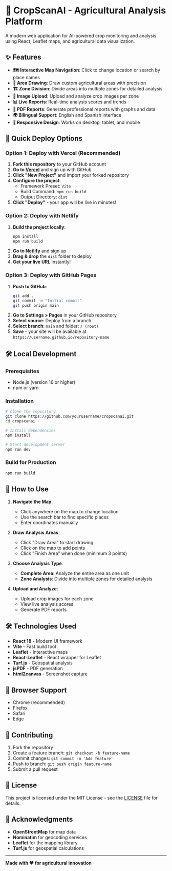# 🌱 CropScanAI - Agricultural Analysis Platform

A modern web application for AI-powered crop monitoring and analysis using React, Leaflet maps, and agricultural data visualization.

## ✨ Features

- **🗺️ Interactive Map Navigation**: Click to change location or search by place names
- **📐 Area Drawing**: Draw custom agricultural areas with precision
- **🏗️ Zone Division**: Divide areas into multiple zones for detailed analysis
- **📸 Image Upload**: Upload and analyze crop images per zone
- **📊 Live Reports**: Real-time analysis scores and trends
- **📄 PDF Reports**: Generate professional reports with graphs and data
- **🌍 Bilingual Support**: English and Spanish interface
- **📱 Responsive Design**: Works on desktop, tablet, and mobile

## 🚀 Quick Deploy Options

### Option 1: Deploy with Vercel (Recommended)

1. **Fork this repository** to your GitHub account
2. **Go to [Vercel](https://vercel.com)** and sign up with GitHub
3. **Click "New Project"** and import your forked repository
4. **Configure the project**:
   - Framework Preset: `Vite`
   - Build Command: `npm run build`
   - Output Directory: `dist`
5. **Click "Deploy"** - your app will be live in minutes!

### Option 2: Deploy with Netlify

1. **Build the project locally**:
   ```bash
   npm install
   npm run build
   ```
2. **Go to [Netlify](https://netlify.com)** and sign up
3. **Drag & drop** the `dist` folder to deploy
4. **Get your live URL** instantly!

### Option 3: Deploy with GitHub Pages

1. **Push to GitHub**:
   ```bash
   git add .
   git commit -m "Initial commit"
   git push origin main
   ```
2. **Go to Settings > Pages** in your GitHub repository
3. **Select source**: Deploy from a branch
4. **Select branch**: `main` and folder: `/ (root)`
5. **Save** - your site will be available at `https://username.github.io/repository-name`

## 🛠️ Local Development

### Prerequisites
- Node.js (version 16 or higher)
- npm or yarn

### Installation
```bash
# Clone the repository
git clone https://github.com/yourusername/cropscanai.git
cd cropscanai

# Install dependencies
npm install

# Start development server
npm run dev
```

### Build for Production
```bash
npm run build
```

## 🎯 How to Use

1. **Navigate the Map**:
   - Click anywhere on the map to change location
   - Use the search bar to find specific places
   - Enter coordinates manually

2. **Draw Analysis Areas**:
   - Click "Draw Area" to start drawing
   - Click on the map to add points
   - Click "Finish Area" when done (minimum 3 points)

3. **Choose Analysis Type**:
   - **Complete Area**: Analyze the entire area as one unit
   - **Zone Analysis**: Divide into multiple zones for detailed analysis

4. **Upload and Analyze**:
   - Upload crop images for each zone
   - View live analysis scores
   - Generate PDF reports

## 🛠️ Technologies Used

- **React 18** - Modern UI framework
- **Vite** - Fast build tool
- **Leaflet** - Interactive maps
- **React-Leaflet** - React wrapper for Leaflet
- **Turf.js** - Geospatial analysis
- **jsPDF** - PDF generation
- **html2canvas** - Screenshot capture

## 📱 Browser Support

- Chrome (recommended)
- Firefox
- Safari
- Edge

## 🤝 Contributing

1. Fork the repository
2. Create a feature branch: `git checkout -b feature-name`
3. Commit changes: `git commit -m 'Add feature'`
4. Push to branch: `git push origin feature-name`
5. Submit a pull request

## 📄 License

This project is licensed under the MIT License - see the [LICENSE](LICENSE) file for details.

## 🙏 Acknowledgments

- **OpenStreetMap** for map data
- **Nominatim** for geocoding services
- **Leaflet** for the mapping library
- **Turf.js** for geospatial calculations

---

**Made with ❤️ for agricultural innovation**
